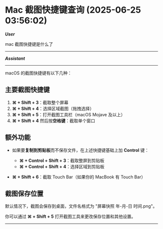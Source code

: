 <!-- Generated by SpecStory -->

# Mac 截图快捷键查询 (2025-06-25 03:56:02)

_**User**_

mac 截图快捷键是什么了

---

_**Assistant**_



---

macOS 的截图快捷键有以下几种：

## 主要截图快捷键

1. **⌘ + Shift + 3**：截取整个屏幕
2. **⌘ + Shift + 4**：选择区域截图（拖拽选择）
3. **⌘ + Shift + 5**：打开截图工具栏（macOS Mojave 及以上）
4. **⌘ + Shift + 4** 然后按**空格键**：截取单个窗口

## 额外功能

- 如果要**复制到剪贴板**而不保存文件，在上述快捷键基础上加 **Control** 键：
  - **⌘ + Control + Shift + 3**：截取整屏到剪贴板
  - **⌘ + Control + Shift + 4**：选择区域到剪贴板

- **⌘ + Shift + 6**：截取 Touch Bar（如果你的 MacBook 有 Touch Bar）

## 截图保存位置

默认情况下，截图会保存到桌面，文件名格式为 "屏幕快照 年-月-日 时间.png"。

你可以通过 **⌘ + Shift + 5** 打开截图工具来更改保存位置和其他设置。

---

